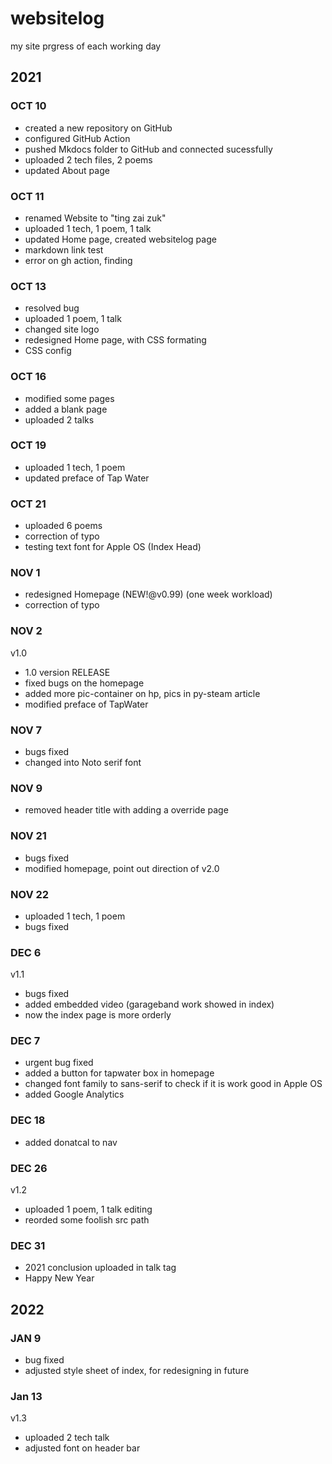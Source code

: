 # websitelog

my site prgress of each working day

## 2021

### OCT 10

- created a new repository on GitHub
- configured GitHub Action
- pushed Mkdocs folder to GitHub and connected sucessfully
- uploaded 2 tech files, 2 poems
- updated About page

### OCT 11

- renamed Website to "ting zai zuk"
- uploaded 1 tech, 1 poem, 1 talk
- updated Home page, created websitelog page
- markdown link test
- error on gh action, finding

### OCT 13

- resolved bug
- uploaded 1 poem, 1 talk
- changed site logo
- redesigned Home page, with CSS formating
- CSS config

### OCT 16

- modified some pages
- added a blank page
- uploaded 2 talks

### OCT 19

- uploaded 1 tech, 1 poem
- updated preface of Tap Water

### OCT 21

- uploaded 6 poems
- correction of typo
- testing text font for Apple OS (Index Head)


### NOV 1

- redesigned Homepage (NEW!@v0.99) (one week workload)
- correction of typo

### NOV 2
v1.0
- 1.0 version RELEASE
- fixed bugs on the homepage
- added more pic-container on hp, pics in py-steam article
- modified preface of TapWater

### NOV 7

- bugs fixed
- changed into Noto serif font

### NOV 9

- removed header title with adding a override page

### NOV 21

- bugs fixed
- modified homepage, point out direction of v2.0

### NOV 22

- uploaded 1 tech, 1 poem
- bugs fixed

### DEC 6
v1.1

- bugs fixed
- added embedded video (garageband work showed in index)
- now the index page is more orderly

### DEC 7

- urgent bug fixed
- added a button for tapwater box in homepage
- changed font family to sans-serif to check if it is work good in Apple OS
- added Google Analytics

### DEC 18

- added donatcal to nav

### DEC 26
v1.2

- uploaded 1 poem, 1 talk editing
- reorded some foolish src path

### DEC 31

- 2021 conclusion uploaded in talk tag
- Happy New Year 

## 2022

### JAN 9

- bug fixed
- adjusted style sheet of index, for redesigning in future

### Jan 13
v1.3

- uploaded 2 tech talk
- adjusted font on header bar